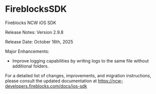 # FireblocksSDK

Fireblocks NCW iOS SDK 

Release Notes: Version 2.9.8

Release Date: October 16th, 2025

Major Enhancements:

- Improve logging capabilities by writing logs to the same file without additional folders. 

For a detailed list of changes, improvements, and migration instructions, please consult the updated documentation at https://ncw-developers.fireblocks.com/docs/ios-sdk
